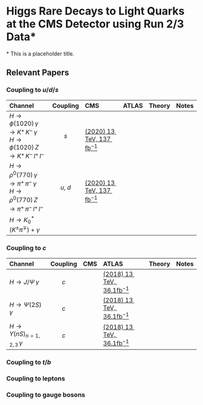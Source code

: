 <!-- README -->
# Higgs Rare Decays to Light Quarks at the CMS Detector using Run 2/3 Data*
\* This is a placeholder title.

## Relevant Papers
### Coupling to $u/d/s$
| Channel | Coupling | CMS | ATLAS | Theory | Notes |
| :--- | :---: | :--- | :--- | :--- | :--- |
| $`H\rightarrow\phi(1020)\,\gamma \rightarrow K^+\,K^-\,\gamma`$ <br> $`H\rightarrow\phi(1020)\,Z\rightarrow K^+\,K^-\,l^+\,l^-`$ | $`s`$ | <br> [$`(2020)\;13\;\mathrm{TeV},\;137\;\mathrm{fb^{-1}}`$](https://doi.org/10.1007/JHEP07(2018)127)
| $`H\rightarrow\rho^0(770)\,\gamma \rightarrow \pi^+\,\pi^-\,\gamma`$ <br> $`H\rightarrow\rho^0(770)\,Z \rightarrow \pi^+\,\pi^-\,l^+\,l^-`$ | $`u,\;d`$ | <br> [$`(2020)\;13\;\mathrm{TeV},\;137\;\mathrm{fb^{-1}}`$](https://doi.org/10.1007/JHEP07(2018)127)
| $`H\rightarrow K_0^*\;(K^\pm\pi^\mp) + \gamma`$ | 

### Coupling to $c$
| Channel | Coupling | CMS | ATLAS | Theory | Notes |
| :--- | :---: | :--- | :--- | :--- | :--- |
| $`H\rightarrow J/\Psi\,\gamma`$ | $`c`$ | | [$`(2018)\;13\;\mathrm{TeV},\;36.1\mathrm{fb^{-1}}`$](https://doi.org/10.1016/j.physletb.2018.09.024)
| $`H\rightarrow \Psi(2S)\,\gamma`$ | $`c`$ | | [$`(2018)\;13\;\mathrm{TeV},\;36.1\mathrm{fb^{-1}}`$](https://doi.org/10.1016/j.physletb.2018.09.024)
| $`H\rightarrow \Upsilon(nS)_{n=1,2,3}\,\gamma`$ | $`c`$ | | [$`(2018)\;13\;\mathrm{TeV},\;36.1\mathrm{fb^{-1}}`$](https://doi.org/10.1016/j.physletb.2018.09.024)

### Coupling to $t/b$

### Coupling to leptons

### Coupling to gauge bosons